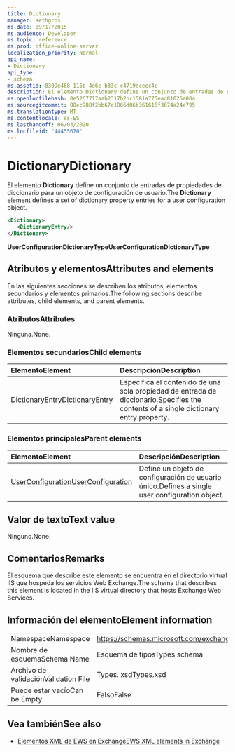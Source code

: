 ```yaml
---
title: Dictionary
manager: sethgros
ms.date: 09/17/2015
ms.audience: Developer
ms.topic: reference
ms.prod: office-online-server
localization_priority: Normal
api_name:
- Dictionary
api_type:
- schema
ms.assetid: 8309e468-115b-4d6e-b33c-c4719dcecc4c
description: El elemento Dictionary define un conjunto de entradas de propiedades de diccionario para un objeto de configuración de usuario.
ms.openlocfilehash: 8e5267717aab2317b2bc1581a775ead81025a08a
ms.sourcegitcommit: 88ec988f2bb67c1866d06b361615f3674a24e795
ms.translationtype: MT
ms.contentlocale: es-ES
ms.lasthandoff: 06/03/2020
ms.locfileid: "44455670"
---
```

# <a name="dictionary"></a><span data-ttu-id="61138-103">Dictionary</span><span class="sxs-lookup"><span data-stu-id="61138-103">Dictionary</span></span>

<span data-ttu-id="61138-104">El elemento **Dictionary** define un conjunto de entradas de propiedades de diccionario para un objeto de configuración de usuario.</span><span class="sxs-lookup"><span data-stu-id="61138-104">The **Dictionary** element defines a set of dictionary property entries for a user configuration object.</span></span> 
  
```xml
<Dictionary>
   <DictionaryEntry/>
</Dictionary>
```

 <span data-ttu-id="61138-105">**UserConfigurationDictionaryType**</span><span class="sxs-lookup"><span data-stu-id="61138-105">**UserConfigurationDictionaryType**</span></span>
## <a name="attributes-and-elements"></a><span data-ttu-id="61138-106">Atributos y elementos</span><span class="sxs-lookup"><span data-stu-id="61138-106">Attributes and elements</span></span>

<span data-ttu-id="61138-107">En las siguientes secciones se describen los atributos, elementos secundarios y elementos primarios.</span><span class="sxs-lookup"><span data-stu-id="61138-107">The following sections describe attributes, child elements, and parent elements.</span></span>
  
### <a name="attributes"></a><span data-ttu-id="61138-108">Atributos</span><span class="sxs-lookup"><span data-stu-id="61138-108">Attributes</span></span>

<span data-ttu-id="61138-109">Ninguna.</span><span class="sxs-lookup"><span data-stu-id="61138-109">None.</span></span>
  
### <a name="child-elements"></a><span data-ttu-id="61138-110">Elementos secundarios</span><span class="sxs-lookup"><span data-stu-id="61138-110">Child elements</span></span>

|<span data-ttu-id="61138-111">**Elemento**</span><span class="sxs-lookup"><span data-stu-id="61138-111">**Element**</span></span>|<span data-ttu-id="61138-112">**Descripción**</span><span class="sxs-lookup"><span data-stu-id="61138-112">**Description**</span></span>|
|:-----|:-----|
|[<span data-ttu-id="61138-113">DictionaryEntry</span><span class="sxs-lookup"><span data-stu-id="61138-113">DictionaryEntry</span></span>](dictionaryentry.md) <br/> |<span data-ttu-id="61138-114">Especifica el contenido de una sola propiedad de entrada de diccionario.</span><span class="sxs-lookup"><span data-stu-id="61138-114">Specifies the contents of a single dictionary entry property.</span></span>  <br/> |
   
### <a name="parent-elements"></a><span data-ttu-id="61138-115">Elementos principales</span><span class="sxs-lookup"><span data-stu-id="61138-115">Parent elements</span></span>

|<span data-ttu-id="61138-116">**Elemento**</span><span class="sxs-lookup"><span data-stu-id="61138-116">**Element**</span></span>|<span data-ttu-id="61138-117">**Descripción**</span><span class="sxs-lookup"><span data-stu-id="61138-117">**Description**</span></span>|
|:-----|:-----|
|[<span data-ttu-id="61138-118">UserConfiguration</span><span class="sxs-lookup"><span data-stu-id="61138-118">UserConfiguration</span></span>](userconfiguration.md) <br/> |<span data-ttu-id="61138-119">Define un objeto de configuración de usuario único.</span><span class="sxs-lookup"><span data-stu-id="61138-119">Defines a single user configuration object.</span></span>  <br/> |
   
## <a name="text-value"></a><span data-ttu-id="61138-120">Valor de texto</span><span class="sxs-lookup"><span data-stu-id="61138-120">Text value</span></span>

<span data-ttu-id="61138-121">Ninguno.</span><span class="sxs-lookup"><span data-stu-id="61138-121">None.</span></span>
  
## <a name="remarks"></a><span data-ttu-id="61138-122">Comentarios</span><span class="sxs-lookup"><span data-stu-id="61138-122">Remarks</span></span>

<span data-ttu-id="61138-123">El esquema que describe este elemento se encuentra en el directorio virtual IIS que hospeda los servicios Web Exchange.</span><span class="sxs-lookup"><span data-stu-id="61138-123">The schema that describes this element is located in the IIS virtual directory that hosts Exchange Web Services.</span></span>
  
## <a name="element-information"></a><span data-ttu-id="61138-124">Información del elemento</span><span class="sxs-lookup"><span data-stu-id="61138-124">Element information</span></span>

|||
|:-----|:-----|
|<span data-ttu-id="61138-125">Namespace</span><span class="sxs-lookup"><span data-stu-id="61138-125">Namespace</span></span>  <br/> |https://schemas.microsoft.com/exchange/services/2006/types  <br/> |
|<span data-ttu-id="61138-126">Nombre de esquema</span><span class="sxs-lookup"><span data-stu-id="61138-126">Schema Name</span></span>  <br/> |<span data-ttu-id="61138-127">Esquema de tipos</span><span class="sxs-lookup"><span data-stu-id="61138-127">Types schema</span></span>  <br/> |
|<span data-ttu-id="61138-128">Archivo de validación</span><span class="sxs-lookup"><span data-stu-id="61138-128">Validation File</span></span>  <br/> |<span data-ttu-id="61138-129">Types. xsd</span><span class="sxs-lookup"><span data-stu-id="61138-129">Types.xsd</span></span>  <br/> |
|<span data-ttu-id="61138-130">Puede estar vacío</span><span class="sxs-lookup"><span data-stu-id="61138-130">Can be Empty</span></span>  <br/> |<span data-ttu-id="61138-131">Falso</span><span class="sxs-lookup"><span data-stu-id="61138-131">False</span></span>  <br/> |
   
## <a name="see-also"></a><span data-ttu-id="61138-132">Vea también</span><span class="sxs-lookup"><span data-stu-id="61138-132">See also</span></span>

- [<span data-ttu-id="61138-133">Elementos XML de EWS en Exchange</span><span class="sxs-lookup"><span data-stu-id="61138-133">EWS XML elements in Exchange</span></span>](ews-xml-elements-in-exchange.md)

